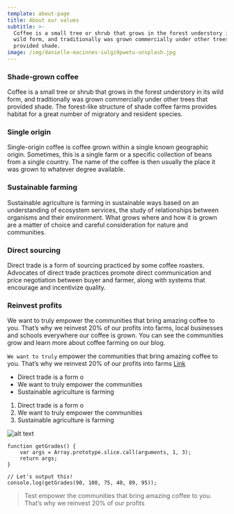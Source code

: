 ```yaml
---
template: about-page
title: About our values
subtitle: >-
  Coffee is a small tree or shrub that grows in the forest understory in its
  wild form, and traditionally was grown commercially under other trees that
  provided shade.
image: /img/danielle-macinnes-iulgi9pwetu-unsplash.jpg
---
```

### Shade-grown coffee

Coffee is a small tree or shrub that grows in the forest understory in its wild form, and traditionally was grown commercially under other trees that provided shade. The forest-like structure of shade coffee farms provides habitat for a great number of migratory and resident species.

### Single origin

Single-origin coffee is coffee grown within a single known geographic origin. Sometimes, this is a single farm or a specific collection of beans from a single country. The name of the coffee is then usually the place it was grown to whatever degree available.

### Sustainable farming

Sustainable agriculture is farming in sustainable ways based on an understanding of ecosystem services, the study of relationships between organisms and their environment. What grows where and how it is grown are a matter of choice and careful consideration for nature and communities.

### Direct sourcing

Direct trade is a form of sourcing practiced by some coffee roasters. Advocates of direct trade practices promote direct communication and price negotiation between buyer and farmer, along with systems that encourage and incentivize quality.

### Reinvest profits

We want to truly empower the communities that bring amazing coffee to you. That’s why we reinvest 20% of our profits into farms, local businesses and schools everywhere our coffee is grown. You can see the communities grow and learn more about coffee farming on our blog.

`We want to truly` empower the communities that bring amazing coffee to you. That’s why we reinvest 20% of our profits into farms [Link](test.com)

* Direct trade is a form o
* We want to truly empower the communities
* Sustainable agriculture is farming

1. Direct trade is a form o
2. We want to truly empower the communities
3. Sustainable agriculture is farming

![alt text](/img/112233.jpg "title text")

```
function getGrades() {
    var args = Array.prototype.slice.call(arguments, 1, 3);
    return args;
}

// Let's output this!
console.log(getGrades(90, 100, 75, 40, 89, 95));
```

> Test empower the communities that bring amazing coffee to you. That’s why we reinvest 20% of our profits
